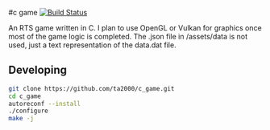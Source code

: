 #c game [![Build Status](https://drone.carpoolme.net/api/badges/ta2000/c_game/status.svg)](https://drone.carpoolme.net/ta2000/c_game)

An RTS game written in C. I plan to use OpenGL or Vulkan for graphics once most of the game logic is completed. The .json file in /assets/data is not used, just a text representation of the data.dat file.

Developing
---

```bash
git clone https://github.com/ta2000/c_game.git
cd c_game
autoreconf --install
./configure
make -j
```
